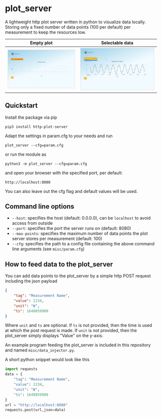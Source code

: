 # plot_server
A lightweight http plot server written in python to visualize data locally. Storing only a fixed number of data points (100 per default) per measurement to keep the resources low.

Empty plot                 |  Selectable data
:-------------------------:|:-------------------------:
![](https://raw.githubusercontent.com/qbee-io/plot_server/main/img/empty_plot.png)  | ![](https://raw.githubusercontent.com/qbee-io/plot_server/main/img/two_plots.png)

## Quickstart
Install the package via pip
```
pip3 install http-plot-server
```

Adapt the settings in param.cfg to your needs and run

```
plot_server --cfg=param.cfg
```
or run the module as
```
python3 -m plot_server --cfg=param.cfg
```
and open your browser with the specified port, per default:
```
http://localhost:8080
```

You can also leave out the cfg flag and default values will be used.

## Command line options
* `--host`: specifies the host (default: 0.0.0.0), can be `localhost` to avoid access from outside
* `--port`: specifies the port the server runs on (default: 8080)
* `--max-points`: specifies the maximum number of data points the plot server stores per measurement (default: 100)
* `--cfg`: specifies the path to a config file containing the above command line arguments (see `misc/param.cfg`)

## How to feed data to the plot_server
You can add data points to the plot_server by a simple http POST request including the json payload

``` json
{
    "tag": "Measurement Name",
    "value": 1234,
    "unit": "W",
    "ts": 1649859909
}
```

Where `unit` and `ts` are optional. If `ts` is not provided, then the time is used at which the post request is made. If `unit` is not provided, then the plot_server simply displays "Value" on the y-axis.

An example program feeding the plot_server is included in this repository and named `misc/data_injector.py`.

A short python snippet would look like this
``` python
import requests
data = {
    "tag": "Measurement Name",
    "value": 1234,
    "unit": "W",
    "ts": 1649859909
}
url = "http://localhost:8080"
requests.post(url,json=data)

```